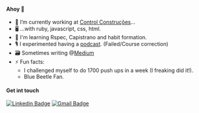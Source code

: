 #### Ahoy 👋

- 🔭 I’m currently working at [Control Construções](https://www.linkedin.com/company/control-construções-ltda-/mycompany/)...
- :desktop_computer: ...with ruby, javascript, css, html.
- 🌱 I'm learning Rspec, Capistrano and habit formation.
- 🎙 I experimented having a [podcast](https://anchor.fm/kelvin-romero). (Failed/Course correction)
- :card_file_box: Sometimes writing @[Medium](https://medium.com/@kelvinromero)
- ⚡ Fun facts: 
  - I challenged myself to do 1700 push ups in a week (I freaking did it!).
  - Blue Beetle Fan.

#### Get int touch

[![Linkedin Badge](https://img.shields.io/badge/-kelvinromero-blue?style=flat-square&logo=Linkedin&logoColor=white&link=https://www.linkedin.com/in/kelvinromero/)](https://www.linkedin.com/in/kelvinromero/)
[![Gmail Badge](https://img.shields.io/badge/-kelvinromero@gmail.com-c14438?style=flat-square&logo=Gmail&logoColor=white&link=mailto:kelvinromero@gmail.com)](mailto:kelvinromero@gmail.com)  
